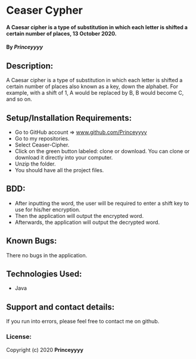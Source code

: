 # Ceaser Cypher
#### A Caesar cipher is a type of substitution in which each letter is shifted a certain number of places, 13 October 2020.
#### By *Princeyyyy*
## Description:
A Caesar cipher is a type of substitution in which each letter is shifted a certain number of places also known as a key, down the alphabet.  For example, with a shift of 1, A would be replaced by B, B would become C, and so on.
## Setup/Installation Requirements:
* Go to GitHub account => www.github.com/Princeyyyy
* Go to my repositories.
* Select Ceaser-Cipher.
* Click on the green button labeled: clone or download. You can clone or download it directly into your computer.
* Unzip the folder.
* You should have all the project files.
## BDD:
* After inputting the word, the user will be required to enter a shift key to use for his/her encryption.
* Then the application will output the encrypted word.
* Afterwards, the application will output the decrypted word.
## Known Bugs:
There no bugs in the application.
## Technologies Used:
* Java
## Support and contact details:
If you run into errors, please feel free to contact me on github.
### License:
Copyright (c) 2020 **Princeyyyy**
